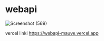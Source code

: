 # webapi
![Screenshot (569)](https://github.com/user-attachments/assets/d80a84c4-72e4-45ee-a1ab-8b19f50c0f6f)

vercel linki
https://webapi-mauve.vercel.app
